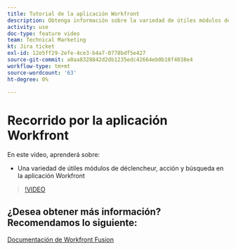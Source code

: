 ```yaml
---
title: Tutorial de la aplicación Workfront
description: Obtenga información sobre la variedad de útiles módulos de déclencheur, acción y búsqueda en la aplicación Workfront en [!DNL Adobe Workfront Fusion].
activity: use
doc-type: feature video
team: Technical Marketing
kt: Jira ticket
exl-id: 12e5ff29-2efe-4ce3-b4a7-0778bdf5e427
source-git-commit: a0aa8328842d2db1235edc42664eb0b18f4038e4
workflow-type: tm+mt
source-wordcount: '63'
ht-degree: 0%

---
```


# Recorrido por la aplicación Workfront

En este vídeo, aprenderá sobre:

* Una variedad de útiles módulos de déclencheur, acción y búsqueda en la aplicación Workfront

>[!VIDEO](https://video.tv.adobe.com/v/335297/?quality=12)


## ¿Desea obtener más información? Recomendamos lo siguiente:

[Documentación de Workfront Fusion](https://experienceleague.adobe.com/docs/workfront/using/adobe-workfront-fusion/workfront-fusion-2.html?lang=en)
